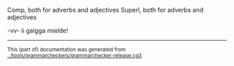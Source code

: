 





































































Comp, both for adverbs and adjectives
Superl, both for adverbs and adjectives










































































































































































































































































































































































































































































































































































































































































































































































































































































































































































































































































































































































































































































































































































































































































































































































































































































































































































































































































































-vv- ii galgga mielde!






























































































































































































































































































































































































































































































































































































































































































































































































































* * *
<small>This (part of) documentation was generated from [../tools/grammarcheckers/grammarchecker-release.cg3](http://github.com/giellalt/lang-sme/blob/main/../tools/grammarcheckers/grammarchecker-release.cg3)</small>